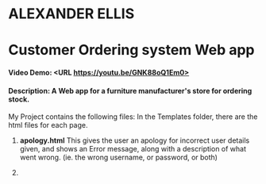# ALEXANDER ELLIS 
# Customer Ordering system Web app
#### Video Demo:  <URL https://youtu.be/GNK88oQ1Em0>
#### Description: A Web app for a furniture manufacturer's store for ordering stock.

My Project contains the following files:
In the Templates folder, there are the html files for each page.

1. **apology.html**
This gives the user an apology for incorrect user details given, and shows an Error message, along with a description of what went wrong. (ie. the wrong username, or password, or both)

2.
